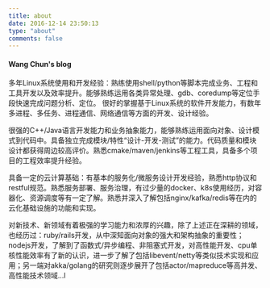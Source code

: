 ```yaml
---
title: about
date: 2016-12-14 23:50:13
type: "about"
comments: false
---
```

#### Wang Chun's blog

多年Linux系统使用和开发经验：熟练使用shell/python等脚本完成业务、工程和工具开发以及效率提升。能够熟练运用各类异常处理、gdb、coredump等定位手段快速完成问题分析、定位。
很好的掌握基于Linux系统的软件开发能力，有数年多进程、多任务、进程通信、网络通信等方面的开发、设计经验。

很强的C++/Java语言开发能力和业务抽象能力，能够熟练运用面向对象、设计模式到代码中。具备独立完成模块/特性“设计-开发-测试”的能力。代码质量和模块设计都获得周边较高评价。熟悉cmake/maven/jenkins等工程工具，具备多个项目的工程效率提升经验。

具备一定的云计算基础：有基本的服务化/微服务设计开发经验，熟悉http协议和restful规范。熟悉服务部署、服务治理，有过少量的docker、k8s使用经历，对容器化、资源调度等有一定了解。熟悉并深入了解包括nginx/kafka/redis等在内的云化基础设施的功能和实现。

对新技术、新领域有着极强的学习能力和浓厚的兴趣，除了上述正在深耕的领域，也经历过：ruby/rails开发，从中深知面向对象的强大和架构抽象的重要性；nodejs开发，了解到了函数式/异步编程、非阻塞式开发，对高性能开发、cpu单核性能效率有了新的认识，进一步了解了包括libevent/netty等类似技术实现和应用；另一端对akka/golang的研究则逐步展开了包括actor/mapreduce等高并发、高性能技术领域…l

